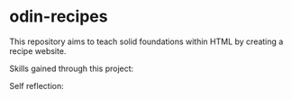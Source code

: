 # odin-recipes

This repository aims to teach solid foundations within HTML by creating a recipe website.

Skills gained through this project:



Self reflection:


